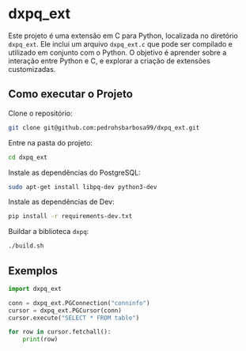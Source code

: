# dxpq_ext

Este projeto é uma extensão em C para Python, localizada no diretório `dxpq_ext`. Ele inclui um arquivo `dxpq_ext.c` que pode ser compilado e utilizado em conjunto com o Python. O objetivo é aprender sobre a interação entre Python e C, e explorar a criação de extensões customizadas.


## Como executar o Projeto

Clone o repositório:
```bash
git clone git@github.com:pedrohsbarbosa99/dxpq_ext.git
```

Entre na pasta do projeto:
```bash
cd dxpq_ext
```

Instale as dependências do PostgreSQL:
```bash
sudo apt-get install libpq-dev python3-dev
```

Instale as dependências de Dev:
```bash
pip install -r requirements-dev.txt
```

Buildar a biblioteca `dxpq`:
```bash
./build.sh
```

## Exemplos

```python
import dxpq_ext

conn = dxpq_ext.PGConnection("conninfo")
cursor = dxpq_ext.PGCursor(conn)
cursor.execute("SELECT * FROM table")

for row in cursor.fetchall():
    print(row)
```